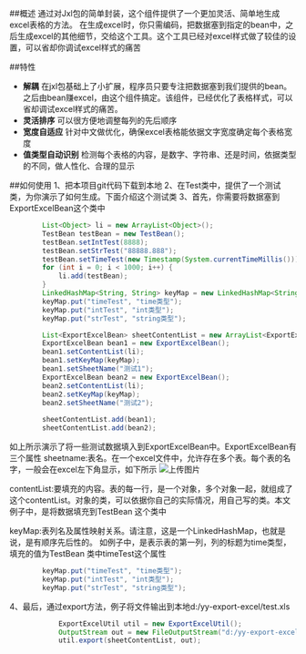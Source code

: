##概述
通过对Jxl包的简单封装，这个组件提供了一个更加灵活、简单地生成excel表格的方法。
在生成excel时，你只需编码，把数据塞到指定的bean中，之后生成excel的其他细节，交给这个工具。这个工具已经对excel样式做了较佳的设置，可以省却你调试excel样式的痛苦

##特性
- **解耦** 在jxl包基础上了小扩展，程序员只要专注把数据塞到我们提供的bean。之后由bean赚excel，由这个组件搞定。该组件，已经优化了表格样式，可以省却调试excel样式的痛苦。
- **灵活排序** 可以很方便地调整每列的先后顺序
- **宽度自适应** 针对中文做优化，确保excel表格能依据文字宽度确定每个表格宽度
- **值类型自动识别** 检测每个表格的内容，是数字、字符串、还是时间，依据类型的不同，做人性化、合理的显示

##如何使用
1、把本项目git代码下载到本地
2、在Test类中，提供了一个测试类，为你演示了如何生成。下面介绍这个测试类
3、首先，你需要将数据塞到ExportExcelBean这个类中
```java
		List<Object> li = new ArrayList<Object>();
		TestBean testBean = new TestBean();
		testBean.setIntTest(8888);
		testBean.setStrTest("88888.888");
		testBean.setTimeTest(new Timestamp(System.currentTimeMillis()));
		for (int i = 0; i < 1000; i++) {
			li.add(testBean);
		}
		LinkedHashMap<String, String> keyMap = new LinkedHashMap<String, String>();
		keyMap.put("timeTest", "time类型");
		keyMap.put("intTest", "int类型");
		keyMap.put("strTest", "string类型");

		List<ExportExcelBean> sheetContentList = new ArrayList<ExportExcelBean>();
		ExportExcelBean bean1 = new ExportExcelBean();
		bean1.setContentList(li);
		bean1.setKeyMap(keyMap);
		bean1.setSheetName("测试1");
		ExportExcelBean bean2 = new ExportExcelBean();
		bean2.setContentList(li);
		bean2.setKeyMap(keyMap);
		bean2.setSheetName("测试2");
		
		sheetContentList.add(bean1);
		sheetContentList.add(bean2);
```
如上所示演示了将一些测试数据填入到ExportExcelBean中。ExportExcelBean有三个属性
sheetname:表名。在一个excel文件中，允许存在多个表。每个表的名字，一般会在excel左下角显示，如下所示
![上传图片](http://image.game.yy.com/o/cloudapp/25586759/170x170/201506-bbc2a60f_094e_498b_87e7_2ead79ca9536.png)

contentList:要填充的内容。表的每一行，是一个对象，多个对象一起，就组成了这个contentList。对象的类，可以依据你自己的实际情况，用自己写的类。本文例子中，是将数据填充到TestBean 这个类中

keyMap:表列名及属性映射关系。请注意，这是一个LinkedHashMap，也就是说，是有顺序先后性的。
如例子中，是表示表的第一列，列的标题为time类型，填充的值为TestBean 类中timeTest这个属性
```java
		keyMap.put("timeTest", "time类型");
		keyMap.put("intTest", "int类型");
		keyMap.put("strTest", "string类型");

```
4、最后，通过export方法，例子将文件输出到本地d:/yy-export-excel/test.xls
```java
			ExportExcelUtil util = new ExportExcelUtil();
			OutputStream out = new FileOutputStream("d:/yy-export-excel/test.xls");
			util.export(sheetContentList, out);
```

